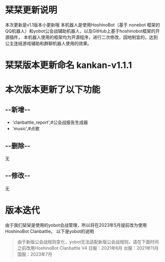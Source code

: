 # 栞栞更新说明
本次更新是v1.1版本小更新哦
本机器人是使用HoshinoBot（基于 nonebot 框架的QQ机器人）和yobot公会战辅助机器人，以及GitHub上基于hoshinobot框架的开源插件，
本机器人使用的框架均为开源程序，进行二次修改，因地制宜的，达到公主连结游戏辅助和群聊机器人使用的效果。
# 栞栞版本更新命名 kankan-v1.1.1
# 本次版本更新了以下功能

## --新增--
- 'clanbattle_report',#公会战报告生成器
- 'music',#点歌  

## --删除--
无  

## --修改--
无  

# 版本迭代
由于我们栞栞是使用的yobot会战管理，所以将在2023年5月提前改为使用HoshinoBot Clanbattle。
以下是yobot的说明
>由于新版公会战规则变化，yobot无法适配新版公会战规则，请在下面时间之前改用HoshinoBot Clanbattle V4
>日服：2021年6月
>台服：2021年11月
>国服：2023年7月  